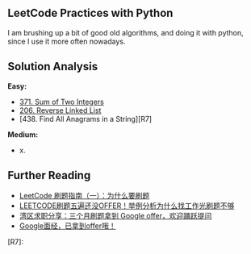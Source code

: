 LeetCode Practices with Python
---
I am brushing up a bit of good old algorithms, and doing it with python, since I use it more often nowadays.


Solution Analysis
---
**Easy:**

- [371. Sum of Two Integers][R5]
- [206. Reverse Linked List][R6]
- [438. Find All Anagrams in a String][R7]

**Medium:**

- x.


Further Reading
---

- [LeetCode 刷题指南（一）：为什么要刷题][R1]
- [LEETCODE刷题五遍还没OFFER！举例分析为什么找工作光刷题不够][R2]
- [湾区求职分享：三个月刷题拿到 Google offer，欢迎踊跃提问][R3]
- [Google面经，已拿到offer哦！][R4]

[R1]: http://www.jianshu.com/p/7bfbaf893a34
[R2]: http://www.1point3acres.com/why-you-fail-in-job-interviews/
[R3]: http://www.diycode.cc/topics/220
[R4]: https://ask.julyedu.com/question/775
[R5]: https://github.com/e-lin/LeetCode/blob/master/371-sum-of-two-integers/s-371-sum-of-two-integers.md
[R6]: https://github.com/e-lin/LeetCode/blob/master/206-reverse-linked-list/s-206-reverse-linked-list.md
[R7]:
